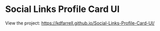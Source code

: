 # Social Links Profile Card UI

View the project: https://kdfarrell.github.io/Social-Links-Profile-Card-UI/

